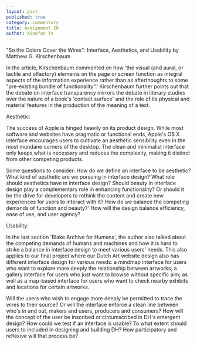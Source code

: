 ```yaml
---
layout: post
published: true
category: commentary
title: Assignment 20
author: Xiaofan Ye
---
```

"So the Colors Cover the Wires": Interface, Aesthetics, and Usability by Matthew G. Kirschenbaum

In the article, Kirschenbaum commented on how 'the visual (and aural, or tactile and olfactory) elements on the page or screen function as integral aspects of the information experience rather than as afterthoughts to some "pre-existing bundle of functionality".' Kirschenbaum further points out that the debate on interface transparency mirrors the debate in literary studies over the nature of a book's 'contact surface' and the role of its physical and material features in the production of the meaning of a text.

Aesthetic:

The success of Apple is hinged heavily on its product design. While most software and websites have pragmatic or functional ends, Apple's OS X interface encourages users to cultivate an aesthetic sensibility even in the most mundane corners of the desktop. The clean and minimalist interface only keeps what is necessary and reduces the complexity, making it distinct from other competing products. 

Some questions to consider:
How do we define an interface to be aesthetic? What kind of aesthetic are we pursuing in interface design?
What role should aesthetics have in interface design? Should beauty in interface design play a complementary role in enhancing functionality? Or should it be the drive for developers to rethink the content and create new experiences for users to interact with it? 
How do we balance the competing demands of function and beauty?' How will the design balance efficiency, ease of use, and user agency?

Usability:

In the last section 'Blake Archive for Humans', the author also talked about the competing demands of humans and machines and how it is hard to strike a balance in interface design to meet various users' needs.
This also applies to our final project where our Dutch Art website design also has different interface design for various needs: a mindmap interface for users who want to explore more deeply the relationship between artworks; a gallery interface for users who just want to browse without specific aim; as well as a map-based interface for users who want to check nearby exhibits and locations for certain artworks.

Will the users who wish to engage more deeply be permitted to trace the wires to their source? Or will the interface enforce a clean line between who's in and out, makers and users, producers and consumers? How will the concept of the user be inscribed or circumscribed in DH's emergent design?
How could we test if an interface is usable?
To what extent should users to included in designing and building DH? How participatory and reflexive will that process be?